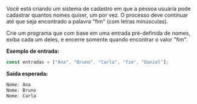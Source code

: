 Você está criando um sistema de cadastro em que a pessoa usuária pode cadastrar quantos nomes quiser, um por vez. O processo deve continuar até que seja encontrado a palavra "fim" (com letras minúsculas).

Crie um programa que com base em uma entrada pré-definida de nomes, exiba cada um deles, e encerre somente quando encontrar o valor "fim".

**Exemplo de entrada:**


```ts
const entradas = ["Ana", "Bruno", "Carla", "fim", "Daniel"];
```
**Saída esperada:**

```ts
Nome: Ana
Nome: Bruno
Nome: Carla
```

